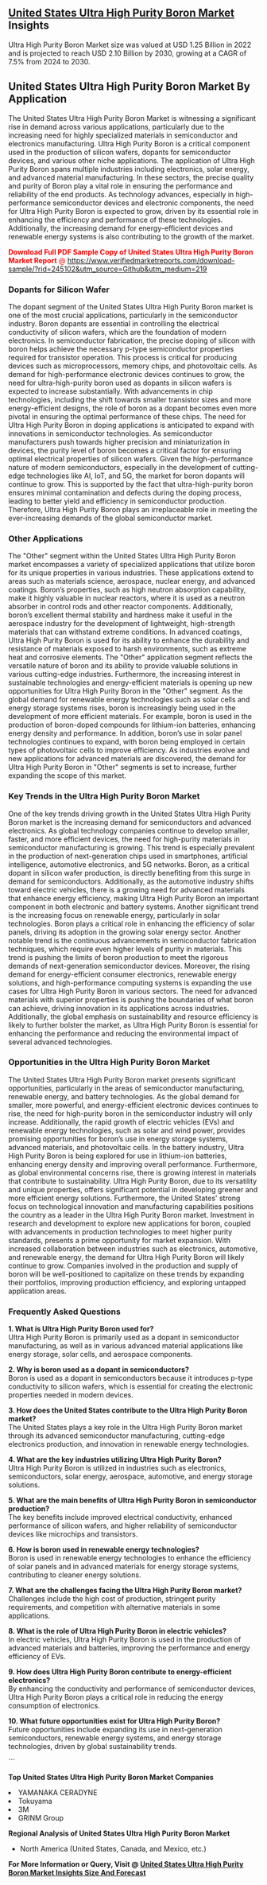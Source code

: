 <h2><a href="https://www.verifiedmarketreports.com/download-sample/?rid=245102&amp;utm_source=Github&amp;utm_medium=219" target="_blank">United States Ultra High Purity Boron Market</a> Insights</h2><p>Ultra High Purity Boron Market size was valued at USD 1.25 Billion in 2022 and is projected to reach USD 2.10 Billion by 2030, growing at a CAGR of 7.5% from 2024 to 2030.</p><p> <h2>United States Ultra High Purity Boron Market By Application</h2> <p>The United States Ultra High Purity Boron Market is witnessing a significant rise in demand across various applications, particularly due to the increasing need for highly specialized materials in semiconductor and electronics manufacturing. Ultra High Purity Boron is a critical component used in the production of silicon wafers, dopants for semiconductor devices, and various other niche applications. The application of Ultra High Purity Boron spans multiple industries including electronics, solar energy, and advanced material manufacturing. In these sectors, the precise quality and purity of Boron play a vital role in ensuring the performance and reliability of the end products. As technology advances, especially in high-performance semiconductor devices and electronic components, the need for Ultra High Purity Boron is expected to grow, driven by its essential role in enhancing the efficiency and performance of these technologies. Additionally, the increasing demand for energy-efficient devices and renewable energy systems is also contributing to the growth of the market. <p><span class=""><span style="color: #ff0000;"><strong>Download Full PDF Sample Copy of United States Ultra High Purity Boron Market Report</strong> @ </span><a href="https://www.verifiedmarketreports.com/download-sample/?rid=245102&amp;utm_source=Github&amp;utm_medium=219" target="_blank">https://www.verifiedmarketreports.com/download-sample/?rid=245102&amp;utm_source=Github&amp;utm_medium=219</a></span></p></p> <h3>Dopants for Silicon Wafer</h3> <p>The dopant segment of the United States Ultra High Purity Boron market is one of the most crucial applications, particularly in the semiconductor industry. Boron dopants are essential in controlling the electrical conductivity of silicon wafers, which are the foundation of modern electronics. In semiconductor fabrication, the precise doping of silicon with boron helps achieve the necessary p-type semiconductor properties required for transistor operation. This process is critical for producing devices such as microprocessors, memory chips, and photovoltaic cells. As demand for high-performance electronic devices continues to grow, the need for ultra-high-purity boron used as dopants in silicon wafers is expected to increase substantially. With advancements in chip technologies, including the shift towards smaller transistor sizes and more energy-efficient designs, the role of boron as a dopant becomes even more pivotal in ensuring the optimal performance of these chips. The need for Ultra High Purity Boron in doping applications is anticipated to expand with innovations in semiconductor technologies. As semiconductor manufacturers push towards higher precision and miniaturization in devices, the purity level of boron becomes a critical factor for ensuring optimal electrical properties of silicon wafers. Given the high-performance nature of modern semiconductors, especially in the development of cutting-edge technologies like AI, IoT, and 5G, the market for boron dopants will continue to grow. This is supported by the fact that ultra-high-purity boron ensures minimal contamination and defects during the doping process, leading to better yield and efficiency in semiconductor production. Therefore, Ultra High Purity Boron plays an irreplaceable role in meeting the ever-increasing demands of the global semiconductor market. <h3>Other Applications</h3> <p>The "Other" segment within the United States Ultra High Purity Boron market encompasses a variety of specialized applications that utilize boron for its unique properties in various industries. These applications extend to areas such as materials science, aerospace, nuclear energy, and advanced coatings. Boron’s properties, such as high neutron absorption capability, make it highly valuable in nuclear reactors, where it is used as a neutron absorber in control rods and other reactor components. Additionally, boron’s excellent thermal stability and hardness make it useful in the aerospace industry for the development of lightweight, high-strength materials that can withstand extreme conditions. In advanced coatings, Ultra High Purity Boron is used for its ability to enhance the durability and resistance of materials exposed to harsh environments, such as extreme heat and corrosive elements. The "Other" application segment reflects the versatile nature of boron and its ability to provide valuable solutions in various cutting-edge industries. Furthermore, the increasing interest in sustainable technologies and energy-efficient materials is opening up new opportunities for Ultra High Purity Boron in the "Other" segment. As the global demand for renewable energy technologies such as solar cells and energy storage systems rises, boron is increasingly being used in the development of more efficient materials. For example, boron is used in the production of boron-doped compounds for lithium-ion batteries, enhancing energy density and performance. In addition, boron’s use in solar panel technologies continues to expand, with boron being employed in certain types of photovoltaic cells to improve efficiency. As industries evolve and new applications for advanced materials are discovered, the demand for Ultra High Purity Boron in "Other" segments is set to increase, further expanding the scope of this market. <h3>Key Trends in the Ultra High Purity Boron Market</h3> <p>One of the key trends driving growth in the United States Ultra High Purity Boron market is the increasing demand for semiconductors and advanced electronics. As global technology companies continue to develop smaller, faster, and more efficient devices, the need for high-purity materials in semiconductor manufacturing is growing. This trend is especially prevalent in the production of next-generation chips used in smartphones, artificial intelligence, automotive electronics, and 5G networks. Boron, as a critical dopant in silicon wafer production, is directly benefiting from this surge in demand for semiconductors. Additionally, as the automotive industry shifts toward electric vehicles, there is a growing need for advanced materials that enhance energy efficiency, making Ultra High Purity Boron an important component in both electronic and battery systems. Another significant trend is the increasing focus on renewable energy, particularly in solar technologies. Boron plays a critical role in enhancing the efficiency of solar panels, driving its adoption in the growing solar energy sector. Another notable trend is the continuous advancements in semiconductor fabrication techniques, which require even higher levels of purity in materials. This trend is pushing the limits of boron production to meet the rigorous demands of next-generation semiconductor devices. Moreover, the rising demand for energy-efficient consumer electronics, renewable energy solutions, and high-performance computing systems is expanding the use cases for Ultra High Purity Boron in various sectors. The need for advanced materials with superior properties is pushing the boundaries of what boron can achieve, driving innovation in its applications across industries. Additionally, the global emphasis on sustainability and resource efficiency is likely to further bolster the market, as Ultra High Purity Boron is essential for enhancing the performance and reducing the environmental impact of several advanced technologies. <h3>Opportunities in the Ultra High Purity Boron Market</h3> <p>The United States Ultra High Purity Boron market presents significant opportunities, particularly in the areas of semiconductor manufacturing, renewable energy, and battery technologies. As the global demand for smaller, more powerful, and energy-efficient electronic devices continues to rise, the need for high-purity boron in the semiconductor industry will only increase. Additionally, the rapid growth of electric vehicles (EVs) and renewable energy technologies, such as solar and wind power, provides promising opportunities for boron’s use in energy storage systems, advanced materials, and photovoltaic cells. In the battery industry, Ultra High Purity Boron is being explored for use in lithium-ion batteries, enhancing energy density and improving overall performance. Furthermore, as global environmental concerns rise, there is growing interest in materials that contribute to sustainability. Ultra High Purity Boron, due to its versatility and unique properties, offers significant potential in developing greener and more efficient energy solutions. Furthermore, the United States' strong focus on technological innovation and manufacturing capabilities positions the country as a leader in the Ultra High Purity Boron market. Investment in research and development to explore new applications for boron, coupled with advancements in production technologies to meet higher purity standards, presents a prime opportunity for market expansion. With increased collaboration between industries such as electronics, automotive, and renewable energy, the demand for Ultra High Purity Boron will likely continue to grow. Companies involved in the production and supply of boron will be well-positioned to capitalize on these trends by expanding their portfolios, improving production efficiency, and exploring untapped application areas. <h3>Frequently Asked Questions</h3> <p><strong>1. What is Ultra High Purity Boron used for?</strong><br>Ultra High Purity Boron is primarily used as a dopant in semiconductor manufacturing, as well as in various advanced material applications like energy storage, solar cells, and aerospace components.</p> <p><strong>2. Why is boron used as a dopant in semiconductors?</strong><br>Boron is used as a dopant in semiconductors because it introduces p-type conductivity to silicon wafers, which is essential for creating the electronic properties needed in modern devices.</p> <p><strong>3. How does the United States contribute to the Ultra High Purity Boron market?</strong><br>The United States plays a key role in the Ultra High Purity Boron market through its advanced semiconductor manufacturing, cutting-edge electronics production, and innovation in renewable energy technologies.</p> <p><strong>4. What are the key industries utilizing Ultra High Purity Boron?</strong><br>Ultra High Purity Boron is utilized in industries such as electronics, semiconductors, solar energy, aerospace, automotive, and energy storage solutions.</p> <p><strong>5. What are the main benefits of Ultra High Purity Boron in semiconductor production?</strong><br>The key benefits include improved electrical conductivity, enhanced performance of silicon wafers, and higher reliability of semiconductor devices like microchips and transistors.</p> <p><strong>6. How is boron used in renewable energy technologies?</strong><br>Boron is used in renewable energy technologies to enhance the efficiency of solar panels and in advanced materials for energy storage systems, contributing to cleaner energy solutions.</p> <p><strong>7. What are the challenges facing the Ultra High Purity Boron market?</strong><br>Challenges include the high cost of production, stringent purity requirements, and competition with alternative materials in some applications.</p> <p><strong>8. What is the role of Ultra High Purity Boron in electric vehicles?</strong><br>In electric vehicles, Ultra High Purity Boron is used in the production of advanced materials and batteries, improving the performance and energy efficiency of EVs.</p> <p><strong>9. How does Ultra High Purity Boron contribute to energy-efficient electronics?</strong><br>By enhancing the conductivity and performance of semiconductor devices, Ultra High Purity Boron plays a critical role in reducing the energy consumption of electronics.</p> <p><strong>10. What future opportunities exist for Ultra High Purity Boron?</strong><br>Future opportunities include expanding its use in next-generation semiconductors, renewable energy systems, and energy storage technologies, driven by global sustainability trends.</p> ```</p><p><strong>Top United States Ultra High Purity Boron Market Companies</strong></p><div data-test-id=""><p><li>YAMANAKA CERADYNE</li><li> Tokuyama</li><li> 3M</li><li> GRINM Group</li></p><div><strong>Regional Analysis of&nbsp;United States Ultra High Purity Boron Market</strong></div><ul><li dir="ltr"><p dir="ltr">North America&nbsp;(United States, Canada, and Mexico, etc.)</p></li></ul><p><strong>For More Information or Query, Visit @&nbsp;</strong><strong><a href="https://www.verifiedmarketreports.com/product/ultra-high-purity-boron-market/?utm_source=Github&amp;utm_medium=219" target="_blank">United States Ultra High Purity Boron Market Insights Size And Forecast</a></strong></p></div>
